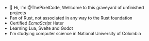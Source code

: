 - 👋 Hi, I’m @ThePixelCode, Wellcome to this graveyard of unfinished projects
- Fan of Rust, not associated in any way to the Rust foundation
- Certified _EcmaScript_ Hater
- Learning Lua, Svelte and Godot
- I'm studying computer science in National University of Colombia
